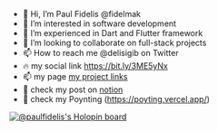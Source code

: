 - 👋 Hi, I’m Paul Fidelis @fidelmak
- 👀 I’m interested in software  development
- 🌱 I’m experienced in Dart and Flutter framework
- 💞️ I’m looking to collaborate on full-stack projects 
- 📫 How to reach me @delisigib on Twitter
- 🔥 my social link https://bit.ly/3ME5yNx
- 📫 my  page [my project links ](  https://poyting.vercel.app/ )
- 💞️ check my post on [notion](https://bigfidelis.notion.site/bigfidelis/Function-In-Dart-4169e29cfdf443cf919854d0d2c2cd44/)
- 🚀 check my Poynting (https://poyting.vercel.app/)
<!---
fidelmak/fidelmak is a ✨ special ✨ repository because its `README.md` (this file) appears on your GitHub profile.
You can click the Preview link to take a look at your changes.
--->
[![@paulfidelis's Holopin board](https://holopin.me/paulfidelis)](https://holopin.io/@paulfidelis)
